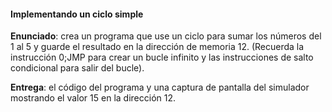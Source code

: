####  Implementando un ciclo simple

**Enunciado**: crea un programa que use un ciclo para sumar los números del 1 al 5 y guarde el resultado en la dirección de memoria 12. (Recuerda la instrucción 0;JMP para crear un bucle infinito y las instrucciones de salto condicional para salir del bucle).

**Entrega**: el código del programa y una captura de pantalla del simulador mostrando el valor 15 en la dirección 12.

